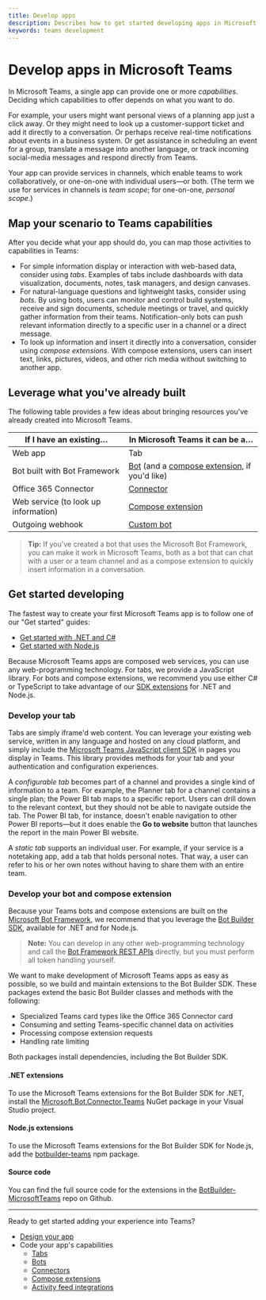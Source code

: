 ```yaml
---
title: Develop apps
description: Describes how to get started developing apps in Microsoft Teams
keywords: teams development
---
```


# Develop apps in Microsoft Teams

In Microsoft Teams, a single app can provide one or more *capabilities*. Deciding which capabilities to offer depends on what you want to do.

For example, your users might want personal views of a planning app just a click away. Or they might need to look up a customer-support ticket and add it directly to a conversation. Or perhaps receive real-time notifications about events in a business system. Or get assistance in scheduling an event for a group, translate a message into another language, or track incoming social-media messages and respond directly from Teams.

Your app can provide services in channels, which enable teams to work collaboratively, or one-on-one with individual users&mdash;or both. (The term we use for services in channels is *team scope*; for one-on-one, *personal scope*.)

## Map your scenario to Teams capabilities

After you decide what your app should do, you can map those activities to capabilities in Teams:

*	For simple information display or interaction with web-based data, consider using *tabs*. Examples of tabs include dashboards with data visualization, documents, notes, task managers, and design canvases.
*	For natural-language questions and lightweight tasks, consider using *bots*. By using bots, users can monitor and control build systems, receive and sign documents, schedule meetings or travel, and quickly gather information from their teams. Notification-only bots can push relevant information directly to a specific user in a channel or a direct message.
*	To look up information and insert it directly into a conversation, consider using *compose extensions*. With compose extensions, users can insert text, links, pictures, videos, and other rich media without switching to another app.

## Leverage what you've already built

The following table provides a few ideas about bringing resources you've already created into Microsoft Teams.

| If I have an existing&hellip; | In Microsoft Teams it can be a&hellip; |
| --- | --- |
| Web app | Tab |
| Bot built with Bot Framework | [Bot](~/concepts/bots/bots-overview) (and a [compose extension](~/concepts/compose-extensions), if you'd like)
| Office 365 Connector | [Connector](~/concepts/connectors) |
| Web service (to look up information) | [Compose extension](~/concepts/compose-extensions) |
| Outgoing webhook | [Custom bot](~/concepts/custom-bot) |

>**Tip:** If you've created a bot that uses the Microsoft Bot Framework, you can make it work in Microsoft Teams, both as a bot that can chat with a user or a team channel and as a compose extension to quickly insert information in a conversation.

## Get started developing

The fastest way to create your first Microsoft Teams app is to follow one of our "Get started" guides:

*	[Get started with .NET and C#](~/get-started/get-started-dotnet)
*	[Get started with Node.js](~/get-started/get-started-nodejs)

Because Microsoft Teams apps are composed web services, you can use any web-programming technology. For tabs, we provide a JavaScript library. For bots and compose extensions, we recommend you use either C# or TypeScript to take advantage of our [SDK extensions](#microsoft-teams-extensions-for-the-bot-builder-sdk) for .NET and Node.js.

### Develop your tab

Tabs are simply iframe'd web content. You can leverage your existing web service, written in any language and hosted on any cloud platform, and simply include the [Microsoft Teams JavaScript client SDK](~/reference/library/client-sdk-javascript) in pages you display in Teams. This library provides methods for your tab and your authentication and configuration experiences.

A *configurable tab* becomes part of a channel and provides a single kind of information to a team. For example, the Planner tab for a channel contains a single plan; the Power BI tab maps to a specific report. Users can drill down to the relevant context, but they should not be able to navigate outside the tab. The Power BI tab, for instance, doesn't enable navigation to other Power BI reports&mdash;but it does enable the **Go to website** button that launches the report in the main Power BI website.

A *static tab* supports an individual user. For example, if your service is a notetaking app, add a tab that holds personal notes. That way, a user can refer to his or her own notes without having to share them with an entire team.

### Develop your bot and compose extension

Because your Teams bots and compose extensions are built on the [Microsoft Bot Framework](https://dev.botframework.com/), we recommend that you leverage the [Bot Builder SDK](https://docs.microsoft.com/en-us/bot-framework/resources-tools-downloads), available for .NET and for Node.js.

>**Note:** You can develop in any other web-programming technology and call the [Bot Framework REST APIs](https://docs.microsoft.com/en-us/bot-framework/rest-api/bot-framework-rest-overview) directly, but you must perform all token handling yourself.

We want to make development of Microsoft Teams apps as easy as possible, so we build and maintain extensions to the Bot Builder SDK. These packages extend the basic Bot Builder classes and methods with the following:

* Specialized Teams card types like the Office 365 Connector card
* Consuming and setting Teams-specific channel data on activities
* Processing compose extension requests
* Handling rate limiting

Both packages install dependencies, including the Bot Builder SDK.

#### .NET extensions

To use the Microsoft Teams extensions for the Bot Builder SDK for .NET, install the [Microsoft.Bot.Connector.Teams](https://www.nuget.org/packages/Microsoft.Bot.Connector.Teams) NuGet package in your Visual Studio project.

#### Node.js extensions

To use the Microsoft Teams extensions for the Bot Builder SDK for Node.js, add the [botbuilder-teams](https://www.npmjs.com/package/botbuilder-teams) npm package.

#### Source code

You can find the full source code for the extensions in the [BotBuilder-MicrosoftTeams](https://github.com/OfficeDev/BotBuilder-MicrosoftTeams) repo on Github.

---

Ready to get started adding your experience into Teams?

* [Design your app](~/reference/design/framework/basics)
* Code your app's capabilities
  * [Tabs](~/concepts/tabs/tabs-overview)
  * [Bots](~/concepts/bots/bots-overview)
  * [Connectors](~/concepts/connectors)
  * [Compose extensions](~/concepts/compose-extensions)
  * [Activity feed integrations](~/concepts/activity-feed)
